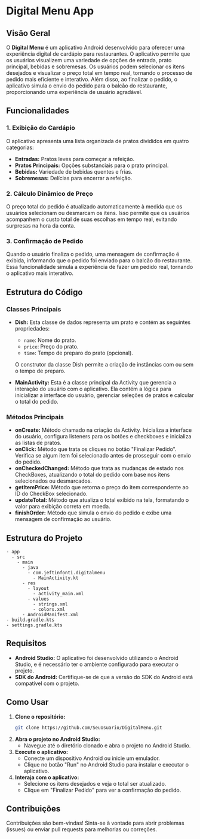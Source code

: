 
# Digital Menu App

## Visão Geral
O **Digital Menu** é um aplicativo Android desenvolvido para oferecer uma experiência digital de cardápio para restaurantes. O aplicativo permite que os usuários visualizem uma variedade de opções de entrada, prato principal, bebidas e sobremesas. Os usuários podem selecionar os itens desejados e visualizar o preço total em tempo real, tornando o processo de pedido mais eficiente e interativo. Além disso, ao finalizar o pedido, o aplicativo simula o envio do pedido para o balcão do restaurante, proporcionando uma experiência de usuário agradável.

## Funcionalidades
### 1. Exibição do Cardápio
O aplicativo apresenta uma lista organizada de pratos divididos em quatro categorias: 
- **Entradas:** Pratos leves para começar a refeição.
- **Pratos Principais:** Opções substanciais para o prato principal.
- **Bebidas:** Variedade de bebidas quentes e frias.
- **Sobremesas:** Delícias para encerrar a refeição.

### 2. Cálculo Dinâmico de Preço
O preço total do pedido é atualizado automaticamente à medida que os usuários selecionam ou desmarcam os itens. Isso permite que os usuários acompanhem o custo total de suas escolhas em tempo real, evitando surpresas na hora da conta.

### 3. Confirmação de Pedido
Quando o usuário finaliza o pedido, uma mensagem de confirmação é exibida, informando que o pedido foi enviado para o balcão do restaurante. Essa funcionalidade simula a experiência de fazer um pedido real, tornando o aplicativo mais interativo.

## Estrutura do Código

### Classes Principais
- **Dish:** Esta classe de dados representa um prato e contém as seguintes propriedades:
  - `name`: Nome do prato.
  - `price`: Preço do prato.
  - `time`: Tempo de preparo do prato (opcional).
  
  O construtor da classe Dish permite a criação de instâncias com ou sem o tempo de preparo.

- **MainActivity:** Esta é a classe principal da Activity que gerencia a interação do usuário com o aplicativo. Ela contém a lógica para inicializar a interface do usuário, gerenciar seleções de pratos e calcular o total do pedido.

### Métodos Principais
- **onCreate:** Método chamado na criação da Activity. Inicializa a interface do usuário, configura listeners para os botões e checkboxes e inicializa as listas de pratos.
- **onClick:** Método que trata os cliques no botão "Finalizar Pedido". Verifica se algum item foi selecionado antes de prosseguir com o envio do pedido.
- **onCheckedChanged:** Método que trata as mudanças de estado nos CheckBoxes, atualizando o total do pedido com base nos itens selecionados ou desmarcados.
- **getItemPrice:** Método que retorna o preço do item correspondente ao ID do CheckBox selecionado.
- **updateTotal:** Método que atualiza o total exibido na tela, formatando o valor para exibição correta em moeda.
- **finishOrder:** Método que simula o envio do pedido e exibe uma mensagem de confirmação ao usuário.

## Estrutura do Projeto
```
- app
  - src
    - main
      - java
        - com.jeftinfonti.digitalmenu
          - MainActivity.kt
      - res
        - layout
          - activity_main.xml
        - values
          - strings.xml
          - colors.xml
      - AndroidManifest.xml
- build.gradle.kts
- settings.gradle.kts
```

## Requisitos
- **Android Studio:** O aplicativo foi desenvolvido utilizando o Android Studio, e é necessário ter o ambiente configurado para executar o projeto.
- **SDK do Android:** Certifique-se de que a versão do SDK do Android está compatível com o projeto.

## Como Usar
1. **Clone o repositório:**
   ```bash
   git clone https://github.com/SeuUsuario/DigitalMenu.git
   ```
2. **Abra o projeto no Android Studio:**
   - Navegue até o diretório clonado e abra o projeto no Android Studio.
3. **Execute o aplicativo:**
   - Conecte um dispositivo Android ou inicie um emulador.
   - Clique no botão "Run" no Android Studio para instalar e executar o aplicativo.
4. **Interaja com o aplicativo:**
   - Selecione os itens desejados e veja o total ser atualizado.
   - Clique em "Finalizar Pedido" para ver a confirmação do pedido.

## Contribuições
Contribuições são bem-vindas! Sinta-se à vontade para abrir problemas (issues) ou enviar pull requests para melhorias ou correções.
